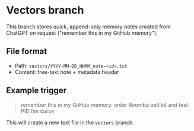 # Vectors branch
This branch stores quick, append-only memory notes created from ChatGPT on request ("remember this in my GitHub memory").

## File format
- Path: `vectors/YYYY-MM-DD_HHMM_note-<id>.txt`
- Content: free-text note + metadata header

## Example trigger
> remember this in my GitHub memory: order Roomba belt kit and test PID fan curve

This will create a new text file in the `vectors` branch.
